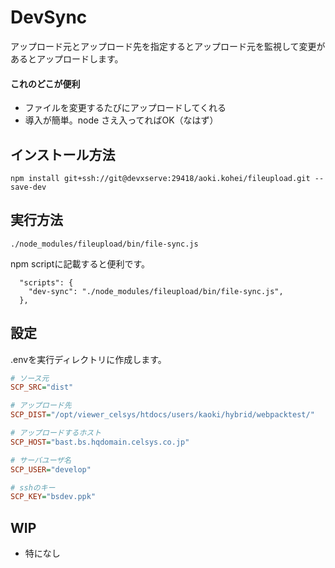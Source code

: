 DevSync
===============

アップロード元とアップロード先を指定するとアップロード元を監視して変更があるとアップロードします。

#### これのどこが便利

* ファイルを変更するたびにアップロードしてくれる
* 導入が簡単。node さえ入ってればOK（なはず）


## インストール方法

```
npm install git+ssh://git@devxserve:29418/aoki.kohei/fileupload.git --save-dev  
```


## 実行方法

```
./node_modules/fileupload/bin/file-sync.js
```

npm scriptに記載すると便利です。

```
  "scripts": {
    "dev-sync": "./node_modules/fileupload/bin/file-sync.js",
  },

```

## 設定

.envを実行ディレクトリに作成します。


```ini
# ソース元
SCP_SRC="dist"

# アップロード先
SCP_DIST="/opt/viewer_celsys/htdocs/users/kaoki/hybrid/webpacktest/"

# アップロードするホスト
SCP_HOST="bast.bs.hqdomain.celsys.co.jp"

# サーバユーザ名
SCP_USER="develop"

# sshのキー
SCP_KEY="bsdev.ppk"
```

## WIP

* 特になし

